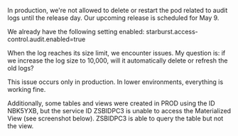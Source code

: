 In production, we're not allowed to delete or restart the pod related to audit logs until the release day. Our upcoming release is scheduled for May 9.

We already have the following setting enabled:
starburst.access-control.audit.enabled=true

When the log reaches its size limit, we encounter issues. My question is: if we increase the log size to 10,000, will it automatically delete or refresh the old logs?

This issue occurs only in production. In lower environments, everything is working fine.

Additionally, some tables and views were created in PROD using the ID NBK5YXB, but the service ID ZSBIDPC3 is unable to access the Materialized View (see screenshot below).
ZSBIDPC3 is able to query the table but not the view.

